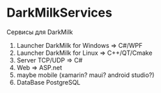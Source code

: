 # DarkMilkServices
Сервисы для DarkMilk
1. Launcher DarkMilk for Windows => C#/WPF
2. Launcher DarkMilk for Linux => C++/QT/Cmake
3. Server TCP/UDP => C#
4. Web => ASP.net
5. maybe mobile (xamarin? maui? android studio?)
6. DataBase PostgreSQL
